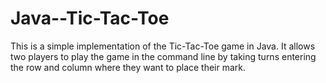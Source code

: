 # Java--Tic-Tac-Toe
This is a simple implementation of the Tic-Tac-Toe game in Java. It allows two players to play the game in the command line by taking turns entering the row and column where they want to place their mark.
